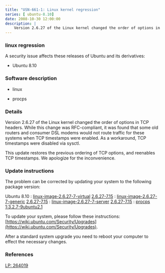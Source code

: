 ```yaml
---
title: "USN-661-1: Linux kernel regression"
series: [ ubuntu-8.10]
date: 2008-10-30 12:00:00
description: |
    Version 2.6.27 of the Linux kernel changed the order of options in TCP headers. While this change was RFC-compliant, it was found that some old routers and consumer DSL modems would not route traffic for these systems when TCP timestamps were enabled. As a workaround, TCP timestamps were disabled via sysctl.
--- 
```

 
 


### linux regression

A security issue affects these releases of Ubuntu and its derivatives:

* Ubuntu 8.10

### Software description

* linux 

* procps 

### Details

Version 2.6.27 of the Linux kernel changed the order of options in TCP headers. While this change was RFC-compliant, it was found that some old routers and consumer DSL modems would not route traffic for these systems when TCP timestamps were enabled. As a workaround, TCP timestamps were disabled via sysctl.

This update restores the previous ordering of TCP options, and reenables TCP timestamps. We apologize for the inconvenience. 

### Update instructions

The problem can be corrected by updating your system to the following package version:

Ubuntu 8.10
 : [linux-image-2.6.27-7-virtual](https://launchpad.net/ubuntu/+source/linux) <span> [2.6.27-7.15](https://launchpad.net/ubuntu/+source/linux/2.6.27-7.15) </span> 
 : [linux-image-2.6.27-7-generic](https://launchpad.net/ubuntu/+source/linux) <span> [2.6.27-7.15](https://launchpad.net/ubuntu/+source/linux/2.6.27-7.15) </span> 
 : [linux-image-2.6.27-7-server](https://launchpad.net/ubuntu/+source/linux) <span> [2.6.27-7.15](https://launchpad.net/ubuntu/+source/linux/2.6.27-7.15) </span> 
 : [procps](https://launchpad.net/ubuntu/+source/procps) <span> [1:3.2.7-9ubuntu2.1](https://launchpad.net/ubuntu/+source/procps/1:3.2.7-9ubuntu2.1) </span> 

To update your system, please follow these instructions: [https://wiki.ubuntu.com/Security/Upgrades](https://wiki.ubuntu.com/Security/Upgrades).

After a standard system upgrade you need to reboot your computer to effect the necessary changes. 

### References

 
 [LP: 264019](https://launchpad.net/bugs/264019)
 

